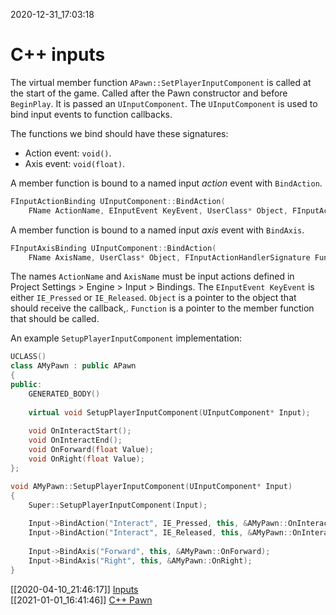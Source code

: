 2020-12-31_17:03:18

# C++ inputs

The virtual member function `APawn::SetPlayerInputComponent` is called at the start of the game.
Called after the Pawn constructor and before `BeginPlay`.
It is passed an `UInputComponent`.
The `UInputComponent` is used to bind input events to function callbacks.

The functions we bind should have these signatures:
- Action event: `void()`.
- Axis event: `void(float)`.

A member function is bound to a named input _action_ event with `BindAction`.
```cpp
FInputActionBinding UInputComponent::BindAction(
    FName ActionName, EInputEvent KeyEvent, UserClass* Object, FInputActionHandlerSignature Function);
```
A member function is bound to a named input _axis_ event with `BindAxis`.
```cpp
FInputAxisBinding UInputComponent::BindAction(
    FName AxisName, UserClass* Object, FInputActionHandlerSignature Function);
```

The names `ActionName` and `AxisName` must be input actions defined in Project Settings > Engine > Input > Bindings.
The `EInputEvent KeyEvent` is either `IE_Pressed` or `IE_Released`.
`Object` is a pointer to the object that should receive the callback,.
`Function` is a pointer to the member function that should be called.

An example `SetupPlayerInputComponent` implementation:
```cpp
UCLASS()
class AMyPawn : public APawn
{
public:
    GENERATED_BODY()
    
    virtual void SetupPlayerInputComponent(UInputComponent* Input);
    
    void OnInteractStart();
    void OnInteractEnd();
    void OnForward(float Value);
    void OnRight(float Value);
};

void AMyPawn::SetupPlayerInputComponent(UInputComponent* Input)
{
    Super::SetupPlayerInputComponent(Input);
    
    Input->BindAction("Interact", IE_Pressed, this, &AMyPawn::OnInteractStart);
    Input->BindAction("Interact", IE_Released, this, &AMyPawn::OnInteractEnd);
    
    Input->BindAxis("Forward", this, &AMyPawn::OnForward);
    Input->BindAxis("Right", this, &AMyPawn::OnRight);
}
```

[[2020-04-10_21:46:17]] [Inputs](./Inputs.md)  
[[2021-01-01_16:41:46]] [C++ Pawn](./C++%20Pawn.md)  